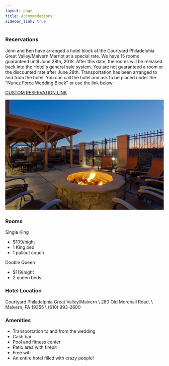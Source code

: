 ```yaml
---
layout: page
title: Accommodations
sidebar_link: true
---
```


### Reservations
Jenn and Ben have arranged a hotel block at the Courtyard Philadelphia Great Valley/Malvern Marriot at a special rate. We have 15 rooms guaranteed until June 28th, 2018. After this date, the rooms will be released back into the Hotel's general sale system. You are not guaranteed a room or the discounted rate after June 28th. Transportation has been arranged to and from the hotel. You can call the hotel and ask to be placed under the "Nunez Force Wedding Block" or use the link below:

[CUSTOM RESERVATION LINK](http://www.marriott.com/meeting-event-hotels/group-corporate-travel/groupCorp.mi?resLinkData=Nunez%20Force%20Wedding%5Ephlgv%60NFWNFWA%7CNFWNFWB%60109.00-119.00%60USD%60false%604%607/27/18%607/29/18%606/28/18&app=resvlink&stop_mobi=yes)

![hotel patio](/assets/img/hotel-patio.jpg)

### Rooms
Single King
* $109/night
* 1 King bed
* 1 pullout couch

Double Queen
* $119/night
* 2 queen beds

### Hotel Location
Courtyard Philadelphia Great Valley/Malvern \\
280 Old Morehall Road, \\
Malvern, PA 19355 \\
(610) 993-2600

### Amenities
* Transportation to and from the wedding
* Cash bar
* Pool and fitness center
* Patio area with firepit
* Free wifi
* An entire hotel filled with crazy people!
